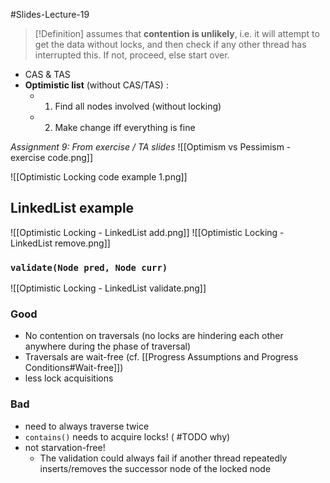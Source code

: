 #Slides-Lecture-19 
> [!Definition]
> assumes that **contention is unlikely**, i.e. it will attempt to get the data without locks, and then check if any other thread has interrupted this. If not, proceed, else start over.
- CAS & TAS
- **Optimistic list** (without CAS/TAS) :
	- 1) Find all nodes involved (without locking)
	- 2) Make change iff everything is fine 

*Assignment 9: From exercise / TA slides*
![[Optimism vs Pessimism - exercise code.png]]

![[Optimistic Locking code example 1.png]]
## LinkedList example
![[Optimistic Locking - LinkedList add.png]]
![[Optimistic Locking - LinkedList remove.png]]

### `validate(Node pred, Node curr)` 
![[Optimistic Locking - LinkedList validate.png]]

### Good
+ No contention on traversals (no locks are hindering each other anywhere during the phase of traversal)
+ Traversals are wait-free (cf. [[Progress Assumptions and Progress Conditions#Wait-free]])
+ less lock acquisitions
### Bad
+ need to always traverse twice
+ `contains()` needs to acquire locks! ( #TODO why)
+ not starvation-free!
	+ The validation could always fail if another thread repeatedly inserts/removes the successor node of the locked node